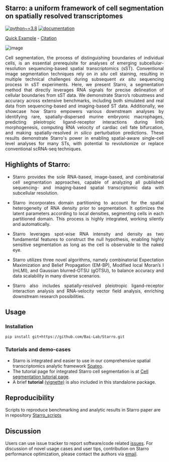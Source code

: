 ## Starro: a uniform framework of cell segmentation on spatially resolved transcriptomes

[![python~=3.8](https://img.shields.io/badge/python-3.8-brightgreen)](https://www.python.org/)
[![documentation](https://readthedocs.org/projects/spateo-release/badge/?version=latest)](https://spateo-release.readthedocs.io/en/latest/tutorials/notebooks/cell_segmentation.html)

[Quick Example](https://github.com/Bai-Lab/Starro/blob/main/notebooks/starro_rna_seg_tutorial.ipynb) - [Citation](https://www.biorxiv.org/content/10.1101/2022.12.07.519417v1)

![image](https://github.com/Bai-Lab/Starro/assets/37856906/603e3bf3-0bd9-4633-938f-9ec17c76e22c)

<p align="justify">
Cell segmentation, the process of distinguishing boundaries of individual cells, is an essential prerequisite for analyses of emerging subcellular-resolution sequencing-based spatial transcriptomics (sST). Conventional image segmentation techniques rely on <i>in situ</i> cell staining, resulting in multiple technical challenges during subsequent <i>ex situ</i> sequencing process in sST experiments. Here, we present Starro, a segmentation method that directly leverages RNA signals for precise delineation of cellular boundaries from sST data. We demonstrate Starro’s robustness and accuracy across extensive benchmarks, including both simulated and real data from sequencing-based and imaging-based ST data. Additionally, we showcase how Starro empowers various downstream analyses by identifying rare, spatially-dispersed murine embryonic macrophages, predicting pleiotropic ligand-receptor interactions during limb morphogenesis, computing RNA velocity of cardiac cell fate bifurcation, and making spatially-resolved <i>in silico</i> perturbation predictions. These results demonstrate Starro's power in enabling spatial-aware single-cell level analyses for many STs, with potential to revolutionize or replace conventional scRNA-seq techniques.
</p>

## Highlights of Starro:

* <p align="justify">Starro provides the sole RNA-based, image-based, and combinatorial cell segmentation approaches, capable of analyzing all published sequencing- and imaging-based spatial transcriptomic data with subcellular resolution. </p>
* <p align="justify">Starro incorporates domain partitioning to account for the spatial heterogeneity of RNA density prior to segmentation. It optimizes the latent parameters according to local densities, segmenting cells in each partitioned domain. This process is highly integrated, working silently and automatically. </p>
* <p align="justify">Starro leverages spot-wise RNA intensity and density as two fundamental features to construct the null hypothesis, enabling highly sensitive segmentation as long as the cell is observable to the naked eye. </p>
* <p align="justify">Starro utilizes three novel algorithms, namely combinatorial Expectation Maximization and Belief Propagation (EM-BP), Modified local Moran’s I (mLMI), and Gaussian blurred-OTSU (gOTSU), to balance accuracy and data scalability in many diverse scenarios. </p>
* <p align="justify">Starro also includes spatially-resolved pleiotropic ligand-receptor interaction analysis and RNA-velocity vector field analysis, enriching downstream research possibilities. </p>


## Usage
### Installation
```
pip install git+https://github.com/Bai-Lab/Starro.git
```

### Tutorials and demo-cases
- Starro is integrated and easier to use in our comprehensive spatial transcriptomics analytic framework [Spateo](https://github.com/aristoteleo/spateo-release).
- The tutorial page for integrated Starro cell segmentation is at [Cell segmentation tutorial page](https://spateo-release.readthedocs.io/en/latest/tutorials/notebooks/cell_segmentation.html).
- A brief **tutorial** [(vignette)](https://github.com/Bai-Lab/Starro/blob/main/notebooks/starro_rna_seg_tutorial.ipynb) is also included in this standalone package.

## Reproducibility
Scripts to reproduce benchmarking and analytic results in Starro paper are in repository [Starro_scripts](https://github.com/Bai-Lab/Starro_scripts)

## Discussion 
Users can use issue tracker to report software/code related [issues](https://github.com/Bai-Lab/Starro/issues). For discussion of novel usage cases and user tips, contribution on Starro performance optimization, please contact the authors via [email](mailto:baiyinqi@genomics.cn). 

